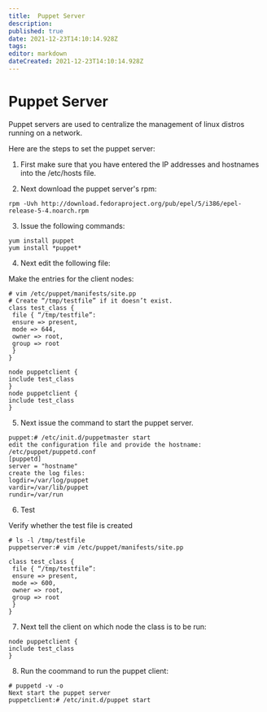 ```yaml
---
title:  Puppet Server
description: 
published: true
date: 2021-12-23T14:10:14.928Z
tags: 
editor: markdown
dateCreated: 2021-12-23T14:10:14.928Z
---
```


# Puppet Server

Puppet servers are used to centralize the management of linux distros running on a network.

Here are the steps to set the puppet server:

1. First make sure that you have entered the IP addresses and hostnames into the /etc/hosts file.

2. Next download the puppet server's rpm:

```
rpm -Uvh http://download.fedoraproject.org/pub/epel/5/i386/epel-release-5-4.noarch.rpm
```


3. Issue the following commands:

```
yum install puppet
yum install *puppet*
```

4. Next edit the following file:

Make the entries for the client nodes:

```
# vim /etc/puppet/manifests/site.pp
# Create “/tmp/testfile” if it doesn’t exist.
class test_class {
 file { “/tmp/testfile”:
 ensure => present,
 mode => 644,
 owner => root,
 group => root
 }
}

node puppetclient {
include test_class
}
node puppetclient {
include test_class
}
```

5. Next issue the command to start the puppet server.

```
puppet:# /etc/init.d/puppetmaster start
edit the configuration file and provide the hostname:
/etc/puppet/puppetd.conf
[puppetd]
server = "hostname"
create the log files:
logdir=/var/log/puppet
vardir=/var/lib/puppet
rundir=/var/run
```

6. Test

Verify whether the test file is created

```
# ls -l /tmp/testfile
puppetserver:# vim /etc/puppet/manifests/site.pp

class test_class {
 file { “/tmp/testfile”:
 ensure => present,
 mode => 600,
 owner => root,
 group => root
 }
}
```

7. Next tell the client on which node the class is to be run:

```
node puppetclient {
include test_class
}
```

8. Run the coommand to run the puppet client:


```
# puppetd -v -o
Next start the puppet server
puppetclient:# /etc/init.d/puppet start
```

